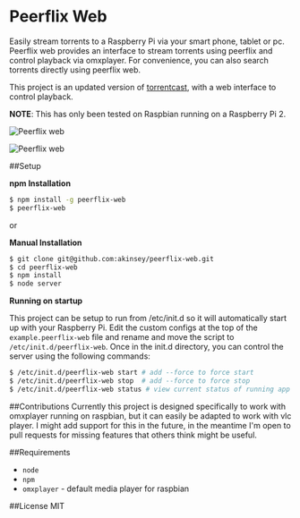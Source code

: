 # Peerflix Web

Easily stream torrents to a Raspberry Pi via your smart phone, tablet or pc. Peerflix web provides an interface to stream torrents using peerflix and control playback via omxplayer. For convenience, you can also search torrents directly using peerflix web.

This project is an updated version of [torrentcast](https://github.com/xat/torrentcast), with a web interface to control playback.

**NOTE**: This has only been tested on Raspbian running on a Raspberry Pi 2.

![Peerflix web](http://i.imgur.com/U1pEcOE.png)

![Peerflix web](http://i.imgur.com/OWom6Mi.png)

##Setup

**npm Installation**

```sh
$ npm install -g peerflix-web
$ peerflix-web
```

or

**Manual Installation**

```sh
$ git clone git@github.com:akinsey/peerflix-web.git
$ cd peerflix-web
$ npm install
$ node server
```

**Running on startup**

This project can be setup to run from /etc/init.d so it will automatically start up with your Raspberry Pi. Edit the custom configs at the top of the `example.peerflix-web` file and rename and move the script to `/etc/init.d/peerflix-web`. Once in the init.d directory, you can control the server using the following commands:

```sh
$ /etc/init.d/peerflix-web start # add --force to force start
$ /etc/init.d/peerflix-web stop  # add --force to force stop
$ /etc/init.d/peerflix-web status # view current status of running app
```

##Contributions
Currently this project is designed specifically to work with omxplayer running on raspbian, but it can easily be adapted to work with vlc player. I might add support for this in the future, in the meantime I'm open to pull requests for missing features that others think might be useful.

##Requirements

- `node`
- `npm`
- `omxplayer` - default media player for raspbian

##License
MIT
